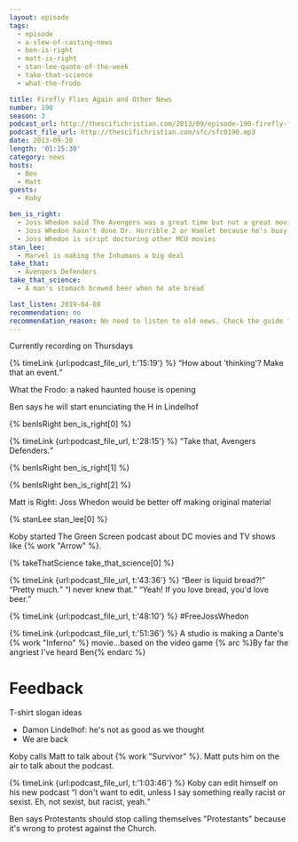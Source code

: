 ```yaml
---
layout: episode
tags:
  - episode
  - a-slew-of-casting-news
  - ben-is-right
  - matt-is-right
  - stan-lee-quote-of-the-week
  - take-that-science
  - what-the-frodo

title: Firefly Flies Again and Other News
number: 190
season: 3
podcast_url: http://thescifichristian.com/2013/09/episode-190-firefly-flies-again-and-other-news/
podcast_file_url: http://thescifichristian.com/sfc/sfc0190.mp3
date: 2013-09-28
length: '01:15:30'
category: news
hosts:
  - Ben
  - Matt
guests:
  - Koby

ben_is_right:
  - Joss Whedon said The Avengers was a great time but not a great movie
  - Joss Whedon hasn't done Dr. Horrible 2 or Hamlet because he's busy with the MCU
  - Joss Whedon is script doctoring other MCU movies
stan_lee:
  - Marvel is making the Inhumans a big deal
take_that:
  - Avengers Defenders
take_that_science:
  - A man's stomach brewed beer when he ate bread

last_listen: 2019-04-08
recommendation: no
recommendation_reason: No need to listen to old news. Check the guide for what's interesting in hindsight.
---
```

Currently recording on Thursdays

<div class="quote">
  {% timeLink {url:podcast_file_url, t:'15:19'} %}
  <q class="ben">How about 'thinking'? Make that an event.</q>
</div>

What the Frodo: a naked haunted house is opening

Ben says he will start enunciating the H in Lindelhof

{% benIsRight ben_is_right[0] %}

<div class="quote">
  {% timeLink {url:podcast_file_url, t:'28:15'} %}
  <q class="ben">Take that, Avengers Defenders.</q>
</div>

{% benIsRight ben_is_right[1] %}

{% benIsRight ben_is_right[2] %}

Matt is Right: Joss Whedon would be better off making original material

{% stanLee stan_lee[0] %}

Koby started The Green Screen podcast about DC movies and TV shows like {% work "Arrow" %}.

{% takeThatScience take_that_science[0] %}

<div class="quote">
  {% timeLink {url:podcast_file_url, t:'43:36'} %}
  <q class="matt">Beer is liquid bread?!</q>
  <q class="ben">Pretty much.</q>
  <q class="matt">I never knew that.</q>
  <q class="ben">Yeah! If you love bread, you'd love beer.</q>
</div>

{% timeLink {url:podcast_file_url, t:'48:10'} %} #FreeJossWhedon

{% timeLink {url:podcast_file_url, t:'51:36'} %} A studio is making a Dante's {% work "Inferno" %} movie...based on the video game {% arc %}By far the angriest I've heard Ben{% endarc %} 



# Feedback
T-shirt slogan ideas
- Damon Lindelhof: he's not as good as we thought
- We are back

Koby calls Matt to talk about {% work "Survivor" %}. Matt puts him on the air to talk about the podcast. 

<div class="quote">
  {% timeLink {url:podcast_file_url, t:'1:03:46'} %}
  <span class="quote-context is-size-6">Koby can edit himself on his new podcast</span>
  <q class="koby">I don't want to edit, unless I say something really racist or sexist. Eh, not sexist, but racist, yeah.</q>
</div>

Ben says Protestants should stop calling themselves "Protestants" because it's wrong to protest against the Church.